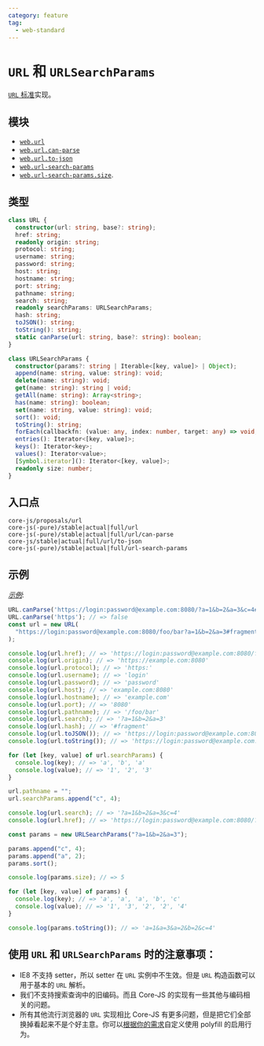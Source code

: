 ```yaml
---
category: feature
tag:
  - web-standard
---
```


# `URL` 和 `URLSearchParams`

[`URL` 标准](https://url.spec.whatwg.org/)实现。

## 模块

- [`web.url`](https://github.com/zloirock/core-js/blob/master/packages/core-js/modules/web.url.js)
- [`web.url.can-parse`](https://github.com/zloirock/core-js/blob/master/packages/core-js/modules/web.url.can-parse.js)
- [`web.url.to-json`](https://github.com/zloirock/core-js/blob/master/packages/core-js/modules/web.url.to-json.js)
- [`web.url-search-params`](https://github.com/zloirock/core-js/blob/master/packages/core-js/modules/web.url-search-params.js)
- [`web.url-search-params.size`](https://github.com/zloirock/core-js/blob/master/packages/core-js/modules/web.url-search-params.size.js).

## 类型

```ts
class URL {
  constructor(url: string, base?: string);
  href: string;
  readonly origin: string;
  protocol: string;
  username: string;
  password: string;
  host: string;
  hostname: string;
  port: string;
  pathname: string;
  search: string;
  readonly searchParams: URLSearchParams;
  hash: string;
  toJSON(): string;
  toString(): string;
  static canParse(url: string, base?: string): boolean;
}

class URLSearchParams {
  constructor(params?: string | Iterable<[key, value]> | Object);
  append(name: string, value: string): void;
  delete(name: string): void;
  get(name: string): string | void;
  getAll(name: string): Array<string>;
  has(name: string): boolean;
  set(name: string, value: string): void;
  sort(): void;
  toString(): string;
  forEach(callbackfn: (value: any, index: number, target: any) => void, thisArg: any): void;
  entries(): Iterator<[key, value]>;
  keys(): Iterator<key>;
  values(): Iterator<value>;
  [Symbol.iterator](): Iterator<[key, value]>;
  readonly size: number;
}
```

## 入口点

```
core-js/proposals/url
core-js(-pure)/stable|actual|full/url
core-js(-pure)/stable|actual|full/url/can-parse
core-js/stable|actual|full/url/to-json
core-js(-pure)/stable|actual|full/url-search-params
```

## 示例

[_示例_](https://tinyurl.com/2ovt23zn):

```js
URL.canParse('https://login:password@example.com:8080/?a=1&b=2&a=3&c=4#fragment'); // => true
URL.canParse('https'); // => false
const url = new URL(
  "https://login:password@example.com:8080/foo/bar?a=1&b=2&a=3#fragment"
);

console.log(url.href); // => 'https://login:password@example.com:8080/foo/bar?a=1&b=2&a=3#fragment'
console.log(url.origin); // => 'https://example.com:8080'
console.log(url.protocol); // => 'https:'
console.log(url.username); // => 'login'
console.log(url.password); // => 'password'
console.log(url.host); // => 'example.com:8080'
console.log(url.hostname); // => 'example.com'
console.log(url.port); // => '8080'
console.log(url.pathname); // => '/foo/bar'
console.log(url.search); // => '?a=1&b=2&a=3'
console.log(url.hash); // => '#fragment'
console.log(url.toJSON()); // => 'https://login:password@example.com:8080/foo/bar?a=1&b=2&a=3#fragment'
console.log(url.toString()); // => 'https://login:password@example.com:8080/foo/bar?a=1&b=2&a=3#fragment'

for (let [key, value] of url.searchParams) {
  console.log(key); // => 'a', 'b', 'a'
  console.log(value); // => '1', '2', '3'
}

url.pathname = "";
url.searchParams.append("c", 4);

console.log(url.search); // => '?a=1&b=2&a=3&c=4'
console.log(url.href); // => 'https://login:password@example.com:8080/?a=1&b=2&a=3&c=4#fragment'

const params = new URLSearchParams("?a=1&b=2&a=3");

params.append("c", 4);
params.append("a", 2);
params.sort();

console.log(params.size); // => 5

for (let [key, value] of params) {
  console.log(key); // => 'a', 'a', 'a', 'b', 'c'
  console.log(value); // => '1', '3', '2', '2', '4'
}

console.log(params.toString()); // => 'a=1&a=3&a=2&b=2&c=4'
```

## 使用 `URL` 和 `URLSearchParams` 时的注意事项：

- IE8 不支持 setter，所以 setter 在 `URL` 实例中不生效。但是 `URL` 构造函数可以用于基本的 `URL` 解析。
- 我们不支持搜索查询中的旧编码。而且 Core-JS 的实现有一些其他与编码相关的问题。
- 所有其他流行浏览器的 `URL` 实现相比 Core-JS 有更多问题，但是把它们全部换掉看起来不是个好主意。你可以[根据你的需求](../../guide/#自定义-polyfill-的启用行为)自定义使用 polyfill 的启用行为。
